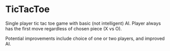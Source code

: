 # TicTacToe
Single player tic tac toe game with basic (not intelligent) AI. Player always has the first move regardless of chosen piece (X vs O).

Potential improvements include choice of one or two players, and improved AI.
